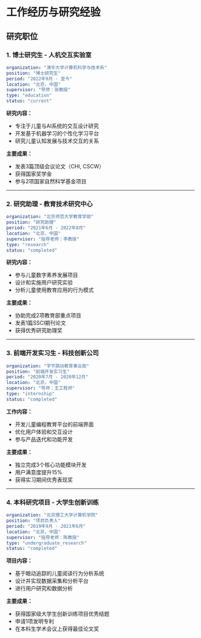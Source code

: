 # 工作经历与研究经验

## 研究职位

### 1. 博士研究生 - 人机交互实验室
```yaml
organization: "清华大学计算机科学与技术系"
position: "博士研究生"
period: "2022年9月 - 至今"
location: "北京，中国"
supervisor: "导师：张教授"
type: "education"
status: "current"
```

**研究内容：**
- 专注于儿童与AI系统的交互设计研究
- 开发基于机器学习的个性化学习平台
- 研究儿童认知发展与技术交互的关系

**主要成果：**
- 发表3篇顶级会议论文（CHI, CSCW）
- 获得国家奖学金
- 参与2项国家自然科学基金项目

---

### 2. 研究助理 - 教育技术研究中心
```yaml
organization: "北京师范大学教育学部"
position: "研究助理"
period: "2021年6月 - 2022年8月"
location: "北京，中国"
supervisor: "指导老师：李教授"
type: "research"
status: "completed"
```

**研究内容：**
- 参与儿童数字素养发展项目
- 设计和实施用户研究实验
- 分析儿童使用教育应用的行为模式

**主要成果：**
- 协助完成2项教育部重点项目
- 发表1篇SSCI期刊论文
- 获得优秀研究助理奖

---

### 3. 前端开发实习生 - 科技创新公司
```yaml
organization: "字节跳动教育事业部"
position: "前端开发实习生"
period: "2020年7月 - 2020年12月"
location: "北京，中国"
supervisor: "导师：王工程师"
type: "internship"
status: "completed"
```

**工作内容：**
- 开发儿童编程教育平台的前端界面
- 优化用户体验和交互设计
- 参与产品迭代和功能开发

**主要成果：**
- 独立完成3个核心功能模块开发
- 用户满意度提升15%
- 获得实习期间优秀表现奖

---

### 4. 本科研究项目 - 大学生创新训练
```yaml
organization: "北京理工大学计算机学院"
position: "项目负责人"
period: "2019年9月 - 2021年6月"
location: "北京，中国"
supervisor: "指导老师：陈教授"
type: "undergraduate_research"
status: "completed"
```

**项目内容：**
- 基于眼动追踪的儿童阅读行为分析系统
- 设计并实现数据采集和分析平台
- 进行用户研究和数据分析

**主要成果：**
- 获得国家级大学生创新训练项目优秀结题
- 申请1项发明专利
- 在本科生学术会议上获得最佳论文奖